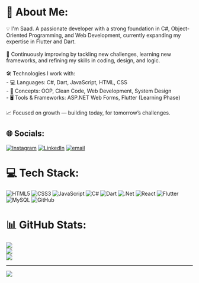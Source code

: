 # 💫 About Me:
💡 I'm Saad. A passionate developer with a strong foundation in C#, Object-Oriented Programming, and Web Development, currently expanding my expertise in Flutter and Dart.<br><br>🧠 Continuously improving by tackling new challenges, learning new frameworks, and refining my skills in coding, design, and logic.<br><br>🛠️ Technologies I work with:<br>- 💻 Languages: C#, Dart, JavaScript, HTML, CSS<br>- 🧱 Concepts: OOP, Clean Code, Web Development, System Design<br>- 🖥️ Tools & Frameworks: ASP.NET Web Forms, Flutter (Learning Phase)<br><br>📈 Focused on growth — building today, for tomorrow’s challenges.<br>


## 🌐 Socials:
[![Instagram](https://img.shields.io/badge/Instagram-%23E4405F.svg?logo=Instagram&logoColor=white)](https://instagram.com/saad__irshad) [![LinkedIn](https://img.shields.io/badge/LinkedIn-%230077B5.svg?logo=linkedin&logoColor=white)](https://linkedin.com/in/SaadIrshadd) [![email](https://img.shields.io/badge/Email-D14836?logo=gmail&logoColor=white)](mailto:saad2005irshadd@gmail.com) 

# 💻 Tech Stack:
![HTML5](https://img.shields.io/badge/html5-%23E34F26.svg?style=for-the-badge&logo=html5&logoColor=white) ![CSS3](https://img.shields.io/badge/css3-%231572B6.svg?style=for-the-badge&logo=css3&logoColor=white) ![JavaScript](https://img.shields.io/badge/javascript-%23323330.svg?style=for-the-badge&logo=javascript&logoColor=%23F7DF1E) ![C#](https://img.shields.io/badge/c%23-%23239120.svg?style=for-the-badge&logo=csharp&logoColor=white) ![Dart](https://img.shields.io/badge/dart-%230175C2.svg?style=for-the-badge&logo=dart&logoColor=white) ![.Net](https://img.shields.io/badge/.NET-5C2D91?style=for-the-badge&logo=.net&logoColor=white) ![React](https://img.shields.io/badge/react-%2320232a.svg?style=for-the-badge&logo=react&logoColor=%2361DAFB) ![Flutter](https://img.shields.io/badge/Flutter-%2302569B.svg?style=for-the-badge&logo=Flutter&logoColor=white) ![MySQL](https://img.shields.io/badge/mysql-4479A1.svg?style=for-the-badge&logo=mysql&logoColor=white) ![GitHub](https://img.shields.io/badge/github-%23121011.svg?style=for-the-badge&logo=github&logoColor=white)
# 📊 GitHub Stats:
![](https://github-readme-stats.vercel.app/api?username=SaadIrshadd&theme=catppuccin_mocha&hide_border=false&include_all_commits=false&count_private=false)<br/>
![](https://nirzak-streak-stats.vercel.app/?user=SaadIrshadd&theme=catppuccin_mocha&hide_border=false)<br/>
![](https://github-readme-stats.vercel.app/api/top-langs/?username=SaadIrshadd&theme=catppuccin_mocha&hide_border=false&include_all_commits=false&count_private=false&layout=compact)

---
[![](https://visitcount.itsvg.in/api?id=SaadIrshadd&icon=0&color=0)](https://visitcount.itsvg.in)

<!-- Proudly created with GPRM ( https://gprm.itsvg.in ) -->
